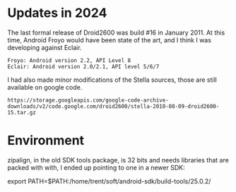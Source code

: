 # Updates in 2024

The last formal release of Droid2600 was build #16 in January 2011. At this time, 
Android Froyo would have been state of the art, and I think I was developing 
against Eclair. 

    Froyo: Android version 2.2, API Level 8
    Eclair: Android version 2.0/2.1, API level 5/6/7

I had also made minor modifications of the Stella sources, those are still 
available on google code.

    https://storage.googleapis.com/google-code-archive-downloads/v2/code.google.com/droid2600/stella-2010-08-09-droid2600-15.tar.gz


# Environment

   zipalign, in the old SDK tools package, is 32 bits and needs libraries that
   are packed with with, I ended up pointing to one in a newer SDK:

   export PATH=$PATH:/home/trent/soft/android-sdk/build-tools/25.0.2/
